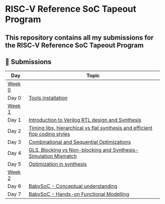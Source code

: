 # RISC‑V Reference SoC Tapeout Program

## This repository contains all my submissions for the RISC‑V Reference SoC Tapeout Program

## 📌 Submissions

| Day   | Topic                                   |
|-------|----------------------------------------|
| [Week 0](week0) |
| Day 0 | [Tools installation](week0)             |
| [Week 1](week1) | 
| Day 1 | [Introduction to Verilog RTL design and Synthesis](week1/day1) |
| Day 2 | [Timing libs, hierarchical vs flat synthesis and efficient flop coding styles](week1/day2) |
| Day 3 | [Combinational and Sequential Optimizations](week1/day3) |
| Day 4 | [GLS, Blocking vs Non-blocking and Synthesis-Simulation Mismatch](week1/day4) |
| Day 5 | [Optimization in synthesis](week1/day5) |
| [Week 2](week2) | 
| Day 6 | [BabySoC - Conceptual understanding](theory/) |
| Day 7 | [BabySoC - Hands-on Functional Modelling](lab/) |
